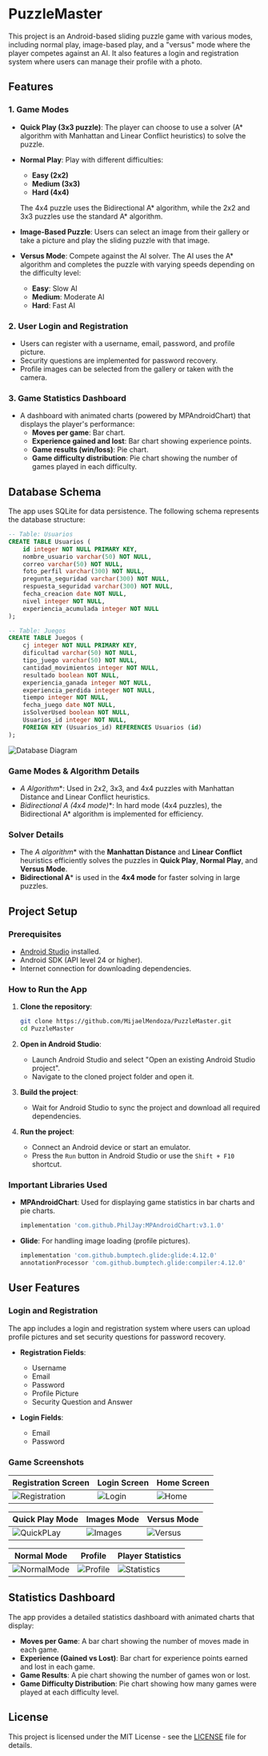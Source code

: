 # PuzzleMaster

This project is an Android-based sliding puzzle game with various modes, including normal play, image-based play, and a "versus" mode where the player competes against an AI. It also features a login and registration system where users can manage their profile with a photo. 

## Features

### 1. **Game Modes**
- **Quick Play (3x3 puzzle)**: The player can choose to use a solver (A* algorithm with Manhattan and Linear Conflict heuristics) to solve the puzzle.
  
- **Normal Play**: Play with different difficulties:
  - **Easy (2x2)**
  - **Medium (3x3)**
  - **Hard (4x4)**

  The 4x4 puzzle uses the Bidirectional A* algorithm, while the 2x2 and 3x3 puzzles use the standard A* algorithm.

- **Image-Based Puzzle**: Users can select an image from their gallery or take a picture and play the sliding puzzle with that image.

- **Versus Mode**: Compete against the AI solver. The AI uses the A* algorithm and completes the puzzle with varying speeds depending on the difficulty level:
  - **Easy**: Slow AI
  - **Medium**: Moderate AI
  - **Hard**: Fast AI

### 2. **User Login and Registration**
- Users can register with a username, email, password, and profile picture.
- Security questions are implemented for password recovery.
- Profile images can be selected from the gallery or taken with the camera.

### 3. **Game Statistics Dashboard**
- A dashboard with animated charts (powered by MPAndroidChart) that displays the player's performance:
  - **Moves per game**: Bar chart.
  - **Experience gained and lost**: Bar chart showing experience points.
  - **Game results (win/loss)**: Pie chart.
  - **Game difficulty distribution**: Pie chart showing the number of games played in each difficulty.

## Database Schema

The app uses SQLite for data persistence. The following schema represents the database structure:

```sql
-- Table: Usuarios
CREATE TABLE Usuarios (
    id integer NOT NULL PRIMARY KEY,
    nombre_usuario varchar(50) NOT NULL,
    correo varchar(50) NOT NULL,
    foto_perfil varchar(300) NOT NULL,
    pregunta_seguridad varchar(300) NOT NULL,
    respuesta_seguridad varchar(300) NOT NULL,
    fecha_creacion date NOT NULL,
    nivel integer NOT NULL,
    experiencia_acumulada integer NOT NULL
);

-- Table: Juegos
CREATE TABLE Juegos (
    cj integer NOT NULL PRIMARY KEY,
    dificultad varchar(50) NOT NULL,
    tipo_juego varchar(50) NOT NULL,
    cantidad_movimientos integer NOT NULL,
    resultado boolean NOT NULL,
    experiencia_ganada integer NOT NULL,
    experiencia_perdida integer NOT NULL,
    tiempo integer NOT NULL,
    fecha_juego date NOT NULL,
    isSolverUsed boolean NOT NULL,
    Usuarios_id integer NOT NULL,
    FOREIGN KEY (Usuarios_id) REFERENCES Usuarios (id)
);
```

![Database Diagram](https://raw.githubusercontent.com/MijaelMendoza/PuzzleMaster/main/BD/puzzle_master_Physical_Export-2024-09-10_14-14.png)

### Game Modes & Algorithm Details
- **A* Algorithm**: Used in 2x2, 3x3, and 4x4 puzzles with Manhattan Distance and Linear Conflict heuristics.
- **Bidirectional A* (4x4 mode)**: In hard mode (4x4 puzzles), the Bidirectional A* algorithm is implemented for efficiency.

### Solver Details
- The **A* algorithm** with the **Manhattan Distance** and **Linear Conflict** heuristics efficiently solves the puzzles in **Quick Play**, **Normal Play**, and **Versus Mode**.
- **Bidirectional A*** is used in the **4x4 mode** for faster solving in large puzzles.

## Project Setup

### Prerequisites
- [Android Studio](https://developer.android.com/studio) installed.
- Android SDK (API level 24 or higher).
- Internet connection for downloading dependencies.

### How to Run the App

1. **Clone the repository**:
   ```bash
   git clone https://github.com/MijaelMendoza/PuzzleMaster.git
   cd PuzzleMaster  
   ```

2. **Open in Android Studio**:
   - Launch Android Studio and select "Open an existing Android Studio project".
   - Navigate to the cloned project folder and open it.

3. **Build the project**:
   - Wait for Android Studio to sync the project and download all required dependencies.

4. **Run the project**:
   - Connect an Android device or start an emulator.
   - Press the `Run` button in Android Studio or use the `Shift + F10` shortcut.

### Important Libraries Used

- **MPAndroidChart**: Used for displaying game statistics in bar charts and pie charts.
  ```gradle
  implementation 'com.github.PhilJay:MPAndroidChart:v3.1.0'
  ```

- **Glide**: For handling image loading (profile pictures).
  ```gradle
  implementation 'com.github.bumptech.glide:glide:4.12.0'
  annotationProcessor 'com.github.bumptech.glide:compiler:4.12.0'
  ```

## User Features

### Login and Registration

The app includes a login and registration system where users can upload profile pictures and set security questions for password recovery.

- **Registration Fields**:
  - Username
  - Email
  - Password
  - Profile Picture
  - Security Question and Answer

- **Login Fields**:
  - Email
  - Password

### Game Screenshots

| Registration Screen         | Login Screen              | Home Screen        |
|-----------------------------|---------------------------|-------------------------|
| ![Registration](https://raw.githubusercontent.com/MijaelMendoza/PuzzleMaster/main/BD/register.png) | ![Login](https://raw.githubusercontent.com/MijaelMendoza/PuzzleMaster/main/BD/login.png) | ![Home](https://raw.githubusercontent.com/MijaelMendoza/PuzzleMaster/main/BD/home.png) |

| Quick Play Mode         | Images Mode              | Versus Mode        |
|-----------------------------|---------------------------|-------------------------|
| ![QuickPLay](https://raw.githubusercontent.com/MijaelMendoza/PuzzleMaster/main/BD/quickplay.png) | ![Images](https://raw.githubusercontent.com/MijaelMendoza/PuzzleMaster/main/BD/images.png) | ![Versus](https://raw.githubusercontent.com/MijaelMendoza/PuzzleMaster/main/BD/versus.png) |

| Normal Mode         | Profile              | Player Statistics        |
|-----------------------------|---------------------------|-------------------------|
| ![NormalMode](https://raw.githubusercontent.com/MijaelMendoza/PuzzleMaster/main/BD/normal.png) | ![Profile](https://raw.githubusercontent.com/MijaelMendoza/PuzzleMaster/main/BD/profile.png) | ![Statistics](https://raw.githubusercontent.com/MijaelMendoza/PuzzleMaster/main/BD/statistics.png) |


## Statistics Dashboard

The app provides a detailed statistics dashboard with animated charts that display:

- **Moves per Game**: A bar chart showing the number of moves made in each game.
- **Experience (Gained vs Lost)**: Bar chart for experience points earned and lost in each game.
- **Game Results**: A pie chart showing the number of games won or lost.
- **Game Difficulty Distribution**: Pie chart showing how many games were played at each difficulty level.

## License

This project is licensed under the MIT License - see the [LICENSE](LICENSE) file for details.

